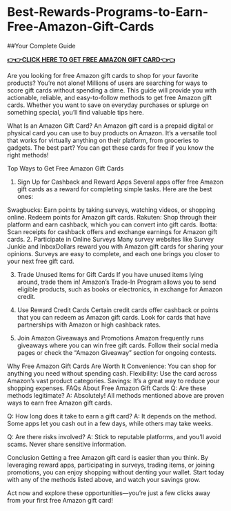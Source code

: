 # Best-Rewards-Programs-to-Earn-Free-Amazon-Gift-Cards
##Your Complete Guide

**[👉👉CLICK HERE TO GET FREE AMAZON GIFT CARD👈👈](https://myusoffer.xyz/all-gift-card-2/)**

Are you looking for free Amazon gift cards to shop for your favorite products? You’re not alone! Millions of users are searching for ways to score gift cards without spending a dime. This guide will provide you with actionable, reliable, and easy-to-follow methods to get free Amazon gift cards. Whether you want to save on everyday purchases or splurge on something special, you’ll find valuable tips here.

What Is an Amazon Gift Card?
An Amazon gift card is a prepaid digital or physical card you can use to buy products on Amazon. It’s a versatile tool that works for virtually anything on their platform, from groceries to gadgets. The best part? You can get these cards for free if you know the right methods!

Top Ways to Get Free Amazon Gift Cards
1. Sign Up for Cashback and Reward Apps
Several apps offer free Amazon gift cards as a reward for completing simple tasks. Here are the best ones:

Swagbucks: Earn points by taking surveys, watching videos, or shopping online. Redeem points for Amazon gift cards.
Rakuten: Shop through their platform and earn cashback, which you can convert into gift cards.
Ibotta: Scan receipts for cashback offers and exchange earnings for Amazon gift cards.
2. Participate in Online Surveys
Many survey websites like Survey Junkie and InboxDollars reward you with Amazon gift cards for sharing your opinions. Surveys are easy to complete, and each one brings you closer to your next free gift card.

3. Trade Unused Items for Gift Cards
If you have unused items lying around, trade them in! Amazon’s Trade-In Program allows you to send eligible products, such as books or electronics, in exchange for Amazon credit.

4. Use Reward Credit Cards
Certain credit cards offer cashback or points that you can redeem as Amazon gift cards. Look for cards that have partnerships with Amazon or high cashback rates.

5. Join Amazon Giveaways and Promotions
Amazon frequently runs giveaways where you can win free gift cards. Follow their social media pages or check the “Amazon Giveaway” section for ongoing contests.

Why Free Amazon Gift Cards Are Worth It
Convenience: You can shop for anything you need without spending cash.
Flexibility: Use the card across Amazon’s vast product categories.
Savings: It’s a great way to reduce your shopping expenses.
FAQs About Free Amazon Gift Cards
Q: Are these methods legitimate?
A: Absolutely! All methods mentioned above are proven ways to earn free Amazon gift cards.

Q: How long does it take to earn a gift card?
A: It depends on the method. Some apps let you cash out in a few days, while others may take weeks.

Q: Are there risks involved?
A: Stick to reputable platforms, and you’ll avoid scams. Never share sensitive information.

Conclusion
Getting a free Amazon gift card is easier than you think. By leveraging reward apps, participating in surveys, trading items, or joining promotions, you can enjoy shopping without denting your wallet. Start today with any of the methods listed above, and watch your savings grow.

Act now and explore these opportunities—you’re just a few clicks away from your first free Amazon gift card!
